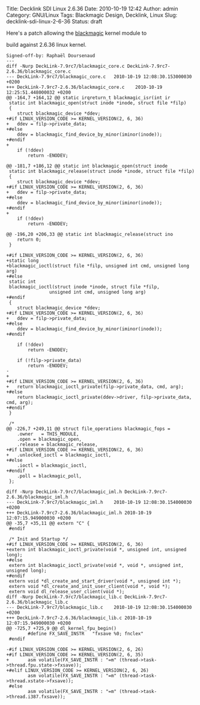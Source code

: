 Title: Decklink SDI Linux 2.6.36
Date: 2010-10-19 12:42
Author: admin
Category: GNU/Linux
Tags: Blackmagic Design, Decklink, Linux
Slug: decklink-sdi-linux-2-6-36
Status: draft

Here's a patch allowing the
[blackmagic](http://www.blackmagic-design.com/) kernel module to  
  
build against 2.6.36 linux kernel.

    Signed-off-by: Raphaël Doursenaud 
    ---
    diff -Nurp DeckLink-7.9rc7/blackmagic_core.c DeckLink-7.9rc7-2.6.36/blackmagic_core.c
    --- DeckLink-7.9rc7/blackmagic_core.c   2010-10-19 12:08:30.153000030 +0200
    +++ DeckLink-7.9rc7-2.6.36/blackmagic_core.c    2010-10-19 12:25:51.448000032 +0200
    @@ -164,7 +164,12 @@ static irqreturn_t blackmagic_isr(int ir
     static int blackmagic_open(struct inode *inode, struct file *filp)
     {
        struct blackmagic_device *ddev;
    +#if LINUX_VERSION_CODE >= KERNEL_VERSION(2, 6, 36)
    +   ddev = filp->private_data;
    +#else
        ddev = blackmagic_find_device_by_minor(iminor(inode));
    +#endif
    +
        if (!ddev)
            return -ENODEV;
        
    @@ -181,7 +186,12 @@ static int blackmagic_open(struct inode
     static int blackmagic_release(struct inode *inode, struct file *filp)
     {
        struct blackmagic_device *ddev;
    +#if LINUX_VERSION_CODE >= KERNEL_VERSION(2, 6, 36)
    +   ddev = filp->private_data;
    +#else
        ddev = blackmagic_find_device_by_minor(iminor(inode));
    +#endif
    +
        if (!ddev)
            return -ENODEV;
     
    @@ -196,20 +206,33 @@ static int blackmagic_release(struct ino
        return 0;
     }
     
    +#if LINUX_VERSION_CODE >= KERNEL_VERSION(2, 6, 36)
    +static long
    +blackmagic_ioctl(struct file *filp, unsigned int cmd, unsigned long arg)
    +#else
     static int
     blackmagic_ioctl(struct inode *inode, struct file *filp,
                    unsigned int cmd, unsigned long arg)
    +#endif
     {
        struct blackmagic_device *ddev;
    +#if LINUX_VERSION_CODE >= KERNEL_VERSION(2, 6, 36)
    +   ddev = filp->private_data;
    +#else
        ddev = blackmagic_find_device_by_minor(iminor(inode));
    +#endif
        
        if (!ddev)
            return -ENODEV;
        
        if (!filp->private_data)
            return -ENODEV;
    -   
    +
    +#if LINUX_VERSION_CODE >= KERNEL_VERSION(2, 6, 36)
    +   return blackmagic_ioctl_private(filp->private_data, cmd, arg);
    +#else
        return blackmagic_ioctl_private(ddev->driver, filp->private_data, cmd, arg);
    +#endif
     }
     
     /*
    @@ -226,7 +249,11 @@ struct file_operations blackmagic_fops =
        .owner   = THIS_MODULE,
        .open = blackmagic_open,
        .release = blackmagic_release,
    +#if LINUX_VERSION_CODE >= KERNEL_VERSION(2, 6, 36)
    +   .unlocked_ioctl = blackmagic_ioctl,
    +#else
        .ioctl = blackmagic_ioctl,
    +#endif
        .poll = blackmagic_poll,
     };
     
    diff -Nurp DeckLink-7.9rc7/blackmagic_iml.h DeckLink-7.9rc7-2.6.36/blackmagic_iml.h
    --- DeckLink-7.9rc7/blackmagic_iml.h    2010-10-19 12:08:30.154000030 +0200
    +++ DeckLink-7.9rc7-2.6.36/blackmagic_iml.h 2010-10-19 12:07:15.949000030 +0200
    @@ -35,7 +35,11 @@ extern "C" {
     #endif
     
     /* Init and Startup */
    +#if LINUX_VERSION_CODE >= KERNEL_VERSION(2, 6, 36)
    +extern int blackmagic_ioctl_private(void *, unsigned int, unsigned long);
    +#else
     extern int blackmagic_ioctl_private(void *, void *, unsigned int, unsigned long);
    +#endif
     extern void *dl_create_and_start_driver(void *, unsigned int *);
     extern void *dl_create_and_init_user_client(void *, void *);
     extern void dl_release_user_client(void *);
    diff -Nurp DeckLink-7.9rc7/blackmagic_lib.c DeckLink-7.9rc7-2.6.36/blackmagic_lib.c
    --- DeckLink-7.9rc7/blackmagic_lib.c    2010-10-19 12:08:30.154000030 +0200
    +++ DeckLink-7.9rc7-2.6.36/blackmagic_lib.c 2010-10-19 12:07:15.949000030 +0200
    @@ -725,7 +725,9 @@ dl_kernel_fpu_begin()
            #define FX_SAVE_INSTR   "fxsave %0; fnclex"
     #endif
     
    -#if LINUX_VERSION_CODE >= KERNEL_VERSION(2, 6, 26)
    +#if LINUX_VERSION_CODE >= KERNEL_VERSION(2, 6, 35)
    +       asm volatile(FX_SAVE_INSTR : "=m" (thread->task->thread.fpu.state->fxsave));
    +#elif LINUX_VERSION_CODE >= KERNEL_VERSION(2, 6, 26)
            asm volatile(FX_SAVE_INSTR : "=m" (thread->task->thread.xstate->fxsave));
     #else
            asm volatile(FX_SAVE_INSTR : "=m" (thread->task->thread.i387.fxsave));
